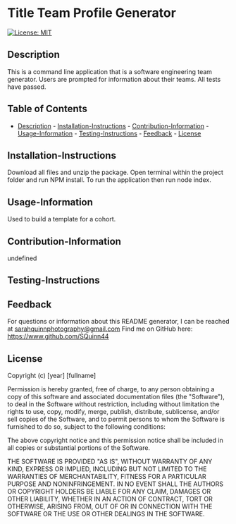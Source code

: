 
   # Title Team Profile Generator
    
   [![License: MIT](https://img.shields.io/badge/License-MIT-blue.svg)](https://opensource.org/licenses/MIT)

   ## Description
   This is a command line application that is a software engineering team generator. Users are prompted for information about their teams. All tests have passed.

   ## Table of Contents
   - [Description](#Description)
    - [Installation-Instructions](#Installation-Instructions)
    - [Contribution-Information](#Contribution-Information)
    - [Usage-Information](#Usage-Information)
    - [Testing-Instructions](#Testing-Instructions)
    - [Feedback](#Feedback)
    - [License](#License)

   ## Installation-Instructions
   Download all files and unzip the package. Open terminal within the project folder and run NPM install. To run the application then run node index. 
   ## Usage-Information
   Used to build a template for a cohort.
   ## Contribution-Information
   undefined
   ## Testing-Instructions
 
    
   ## Feedback 
   For questions or information about this README generator, I can be reached at sarahquinnphotography@gmail.com 
    Find me on GitHub here: https://www.github.com/SQuinn44
    
   ## License
   Copyright (c) [year] [fullname]

Permission is hereby granted, free of charge, to any person obtaining a copy
of this software and associated documentation files (the "Software"), to deal
in the Software without restriction, including without limitation the rights
to use, copy, modify, merge, publish, distribute, sublicense, and/or sell
copies of the Software, and to permit persons to whom the Software is
furnished to do so, subject to the following conditions:

The above copyright notice and this permission notice shall be included in all
copies or substantial portions of the Software.

THE SOFTWARE IS PROVIDED "AS IS", WITHOUT WARRANTY OF ANY KIND, EXPRESS OR
IMPLIED, INCLUDING BUT NOT LIMITED TO THE WARRANTIES OF MERCHANTABILITY,
FITNESS FOR A PARTICULAR PURPOSE AND NONINFRINGEMENT. IN NO EVENT SHALL THE
AUTHORS OR COPYRIGHT HOLDERS BE LIABLE FOR ANY CLAIM, DAMAGES OR OTHER
LIABILITY, WHETHER IN AN ACTION OF CONTRACT, TORT OR OTHERWISE, ARISING FROM,
OUT OF OR IN CONNECTION WITH THE SOFTWARE OR THE USE OR OTHER DEALINGS IN THE
SOFTWARE.
  
